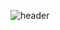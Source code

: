 ![header](https://capsule-render.vercel.app/api?type=venom&color=0047AB&height=300&section=header&text=chungheon%20Github&fontColor=ddeeff&fontSize=90)
